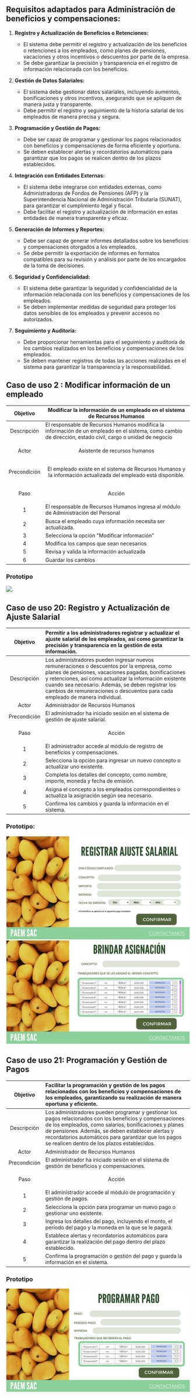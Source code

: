 ## Requisitos adaptados para Administración de beneficios y compensaciones:

1. **Registro y Actualización de Beneficios o Retenciones:**
   - El sistema debe permitir el registro y actualización de los beneficios o retenciones a los empleados, como planes de pensiones, vacaciones y otros incentivos o descuentos  por parte de la empresa.
   - Se debe garantizar la precisión y transparencia en el registro de información relacionada con los beneficios.

2. **Gestión de Datos Salariales:**
   - El sistema debe gestionar datos salariales, incluyendo aumentos, bonificaciones y otros incentivos, asegurando que se apliquen de manera justa y transparente.
   - Debe permitir el registro y seguimiento de la historia salarial de los empleados de manera precisa y segura.

3. **Programación y Gestión de Pagos:**
   - Debe ser capaz de programar y gestionar los pagos relacionados con beneficios y compensaciones de forma eficiente y oportuna.
   - Se deben establecer alertas y recordatorios automáticos para garantizar que los pagos se realicen dentro de los plazos establecidos.

4. **Integración con Entidades Externas:**
   - El sistema debe integrarse con entidades externas, como Administradoras de Fondos de Pensiones (AFP) y la Superintendencia Nacional de Administración Tributaria (SUNAT), para garantizar el cumplimiento legal y fiscal.
   - Debe facilitar el registro y actualización de información en estas entidades de manera transparente y eficaz.

5. **Generación de Informes y Reportes:**
   - Debe ser capaz de generar informes detallados sobre los beneficios y compensaciones otorgados a los empleados.
   - Se debe permitir la exportación de informes en formatos compatibles para su revisión y análisis por parte de los encargados de la toma de decisiones.

6. **Seguridad y Confidencialidad:**
   - El sistema debe garantizar la seguridad y confidencialidad de la información relacionada con los beneficios y compensaciones de los empleados.
   - Se deben implementar medidas de seguridad para proteger los datos sensibles de los empleados y prevenir accesos no autorizados.

7. **Seguimiento y Auditoría:**
   - Debe proporcionar herramientas para el seguimiento y auditoría de los cambios realizados en los beneficios y compensaciones de los empleados.
   - Se deben mantener registros de todas las acciones realizadas en el sistema para garantizar la transparencia y la responsabilidad.

## Caso de uso 2 : Modificar información de un empleado

|         Objetivo         | Modificar la información de un empleado en el sistema de Recursos Humanos                                                                                  |
| :----------------------: | ---------------------------------------------------------------------------------------------------------------------------------------------------------- |
|       Descripción        | El responsable de Recursos Humanos modifica la información de un empleado en el sistema, como cambio de dirección, estado civil, cargo o unidad de negocio |
|          Actor           | <p align="center"> Asistente de recursos humanos                                                                                                         |
|       Precondición       | <p align="center">El empleado existe en el sistema de Recursos Humanos y la información actualizada del empleado está disponible.                          |
| <p align="center">  Paso | <p align="center">  Acción </p>                                                                                                                            |
|            1             | El responsable de Recursos Humanos ingresa al módulo de Administración del Personal                                                                        |
|            2             | Busca el empleado cuya información necesita ser actualizada.                                                                                               |
|            3             | Selecciona la opción "Modificar información"                                                                                                               |
|            4             | Modifica los campos que sean necesarios                                                                                                                    |
|            5             | Revisa y valida la información actualizada                                                                                                                 |
|            6             | Guardar los cambios                                                                                                                                        |
### Prototipo
![.](../Front/Actualización.png)

## Caso de uso 20: Registro y Actualización de Ajuste Salarial

| **Objetivo** | Permitir a los administradores registrar y actualizar el ajuste salarial de los empleados, así como garantizar la precisión y transparencia en la gestión de esta información. |
|:------------:|:-----------------------------------------------------------------------------------------------------------------------------------------------------------------------------|
|  Descripción | Los administradores pueden ingresar nuevos remuneraciones o descuentos por la empresa, como planes de pensiones, vacaciones pagadas, bonificaciones y retenciones, así como actualizar la información existente cuando sea necesario. Además, se deben registrar los cambios de remuneraciones o descuentos para cada empleado de manera individual. |
|     Actor    | Administrador de Recursos Humanos                                                                                                                                            |
| Precondición | El administrador ha iniciado sesión en el sistema de gestión de ajuste salarial.                                                                                |
|    <p align="center">  Paso | <p align="center">  Acción </p>      |                                                                                                                                                                             |
|       1      | El administrador accede al módulo de registro de beneficios y compensaciones.                                                                                               |
|       2      | Selecciona la opción para ingresar un nuevo concepto o actualizar uno existente.                                                                                            |
|       3      | Completa los detalles del concepto, como nombre, importe, moneda y fecha de emisión.                                                                                 |
|       4      | Asigna el concepto a los empleados correspondientes o actualiza la asignación según sea necesario.                                                                          |
|       5      | Confirma los cambios y guarda la información en el sistema.                                                                                                                  |
### Prototipo:
![.](../Front/Registrar_Ajuste_Salarial.PNG)
![.](../Front/Brindar_Asignacion.PNG)

## Caso de uso 21: Programación y Gestión de Pagos

| **Objetivo** | Facilitar la programación y gestión de los pagos relacionados con los beneficios y compensaciones de los empleados, garantizando su realización de manera oportuna y eficiente. |
|:------------:|:---------------------------------------------------------------------------------------------------------------------------------------------------------------------------|
|  Descripción | Los administradores pueden programar y gestionar los pagos relacionados con los beneficios y compensaciones de los empleados, como salarios, bonificaciones y planes de pensiones. Además, se deben establecer alertas y recordatorios automáticos para garantizar que los pagos se realicen dentro de los plazos establecidos. |
|     Actor    | Administrador de Recursos Humanos                                                                                                                                          |
| Precondición | El administrador ha iniciado sesión en el sistema de gestión de beneficios y compensaciones.                                                                              |
|     <p align="center">  Paso | <p align="center">  Acción </p>    |                                                                                                                                                                           |
|       1      | El administrador accede al módulo de programación y gestión de pagos.                                                                                                      |
|       2      | Selecciona la opción para programar un nuevo pago o gestionar uno existente.                                                                                                |
|       3      | Ingresa los detalles del pago, incluyendo el monto, el período del pago y la moneda en la que se le pagará.                                                                                  |
|       4      | Establece alertas y recordatorios automáticos para garantizar la realización del pago dentro del plazo establecido.                                                          |
|       5      | Confirma la programación o gestión del pago y guarda la información en el sistema.                                                                                         |
### Prototipo

![.](../Front/Programar_pago.PNG)